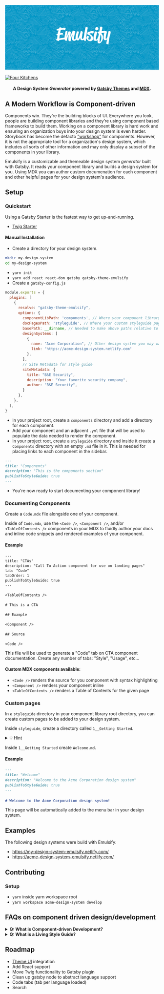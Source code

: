 <img src="./hero.png" />

[![Four Kitchens](https://img.shields.io/badge/4K-Four%20Kitchens-35AA4E.svg)](https://fourkitchens.com/)

<h4 align="center">A Design System <em>Generator</em> powered by <a href="https://gatsbyjs.org">Gatsby Themes</a> and <a href="https://github.com/mdx-js/specification">MDX</a>.
</h4>

## A Modern Workflow is Component-driven

Components win. They’re the building blocks of UI. Everywhere you look, people are building component libraries and they’re using component based frameworks to build them. Working on a component library is hard work and ensuring an organization buys into your design system is even harder. Storybook has become the defacto ["workshop"](http://bradfrost.com/blog/post/the-workshop-and-the-storefront/) for components. However, it is not the appropriate tool for a organization's design system, which includes all sorts of other information and may only display a subset of the components in your library.

Emulsify is a customizable and themeable design system _generator_ built with Gatsby. It reads your component library and builds a design system for you. Using MDX you can author custom documenation for each component and other helpful pages for your design system's audience.

## Setup

### Quickstart

Using a Gatsby Starter is the fastest way to get up-and-running.

- [Twig Starter](https://github.com/fourkitchens/gatsby-starter-emulsify-twig)

#### Manual Installation

* Create a directory for your design system.
```sh
mkdir my-design-system
cd my-design-system
```
* `yarn init`
* `yarn add react react-dom gatsby gatsby-theme-emulsify`
* Create a `gatsby-config.js`
```js
module.exports = {
  plugins: [
    {
      resolve: "gatsby-theme-emulsify",
      options: {
        componentLibPath: 'components', // Where your component library lives
        docPagesPath: 'styleguide', // Where your custom styleguide pages live
        basePath: __dirname, // Needed to make above paths relative to your project
        designSystems: [
          {
            name: "Acme Corporation", // Other design system you may want to link to in a parent/child situation
            link: "https://acme-design-system.netlify.com"
          },
        ],
        // Site Metadata for style guide
        siteMetadata: {
          title: "B&E Security",
          description: "Your favorite security company",
          author: "B&E Security",
        }
      },
    },
  ],
}
```
* In your project root, create a `components` directory and add a directory for each component.
* Add your component and an adjacent `.yml` file that will be used to populate the data needed to render the component.
* In your project root, create a `styleguide` directory and inside it create a `Components` directory with an empty `.md` file in it. This is needed for placing links to each component in the sidebar.
```md
---
title: "Components"
description: "This is the components section"
publishToStyleGuide: true
---
```
* You're now ready to start documenting your component library!

### Documenting Components

Create a `Code.mdx` file alongside one of your component.

Inside of `Code.mdx`, use the `<Code />`, `<Component />`, and/or `<TableOfContents />` components in your MDX to fluidly author your docs and inline code snippets and rendered examples of your component.

#### Example
```mdx
---
title: "CTAs"
description: "Call To Action component for use on landing pages"
tab: "Code"
tabOrder: 1
publishToStyleGuide: true
---

<TableOfContents />

# This is a CTA

## Example

<Component />

## Source

<Code />
```

This file will be used to generate a "Code" tab on CTA component documentation. Create any number of tabs: "Style", "Usage", etc...

#### Custom MDX components available:

* `<Code />` renders the source for you component with syntax highlighting
* `<Component />` renders your component inline
* `<TableOfContents />` renders a Table of Contents for the given page

### Custom pages
In a `styleguide` directory in your component library root directory, you can create custom pages to be added to your design system.

Inside `styleguide`, create a directory called `1__Getting Started`.

<details>
<summary>💡 Hint</summary>
Prepending your directories with numbers like "1__" is a great way to sort your sidebar links.
</details>

Inside `1__Getting Started` create `Welcome.md`.

#### Example

```md
---
title: "Welcome"
description: "Welcome to the Acme Corporation design system"
publishToStyleGuide: true
---

# Welcome to the Acme Corporation design system!
```

This page will be automatically added to the menu bar in your design system.

## Examples

The following design systems were build with Emulsify:

* https://my-design-system-emulsify.netlify.com/
* https://acme-design-system-emulsify.netlify.com/

## Contributing

### Setup
* `yarn` inside yarn workspace root
* `yarn workspace acme-design-system develop`

## FAQs on component driven design/development
<details>
<summary>
<b>Q: What is Component-driven Development?</b>
</summary>
<p>The familiar metaphor of thinking about the web as "pages" is inaccurate. The web is better thought of as a collection of components that are assembled together: headers, footers, navigation items, and so on. For instance, a site has a header that gets applied to every page, and if you update the header that change shows up throughout the site. This approach to building sites is called component-driven development.</p>
<p>Components are the reusable chunks of web sites. They can be small (inputs, labels, buttons), medium (header, footer, cards), or large (landing page template, photo gallery). Emulsify adopts the method of Atomic Design, where the smallest components are atoms, which are assembled into molecules, organisms, templates, and finally pages. (Yes, we still call them "pages"; it makes it easier to talk with clients.)</p>
</details>

<details>
<summary>
<b>Q: What is a Living Style Guide?</b>
</summary>
Maintain a Style Guide that is Never Out of Date
Everyone loves a style guide, but few projects are able to maintain them. Emulsify takes a "living style guide" approach where the style guide components are the same ones in use on the live site. No more worries about components going out of date or looking different than the style guide.
</details>

## Roadmap
- [Theme UI](https://theme-ui.com/) integration
- Add React support
- Move Twig functionality to Gatsby plugin
- Clean up gatsby node to abstract language support
- Code tabs (tab per language loaded)
- Search
